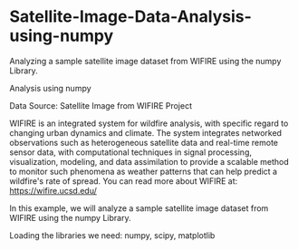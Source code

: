 # Satellite-Image-Data-Analysis-using-numpy

Analyzing a sample satellite image dataset from WIFIRE using the numpy Library.


Analysis using numpy


Data Source: Satellite Image from WIFIRE Project

WIFIRE is an integrated system for wildfire analysis, with specific regard to changing urban dynamics and climate. The system integrates networked observations such as heterogeneous satellite data and real-time remote sensor data, with computational techniques in signal processing, visualization, modeling, and data assimilation to provide a scalable method to monitor such phenomena as weather patterns that can help predict a wildfire's rate of spread. You can read more about WIFIRE at: https://wifire.ucsd.edu/

In this example, we will analyze a sample satellite image dataset from WIFIRE using the numpy Library.

Loading the libraries we need: numpy, scipy, matplotlib



